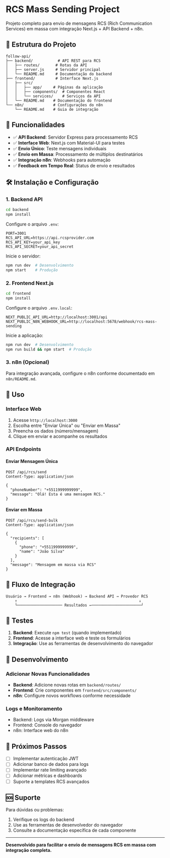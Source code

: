 # RCS Mass Sending Project

Projeto completo para envio de mensagens RCS (Rich Communication Services) em massa com integração Next.js + API Backend + n8n.

## 📁 Estrutura do Projeto

```
follow-api/
├── backend/           # API REST para RCS
│   ├── routes/       # Rotas da API
│   ├── server.js     # Servidor principal
│   └── README.md     # Documentação do backend
├── frontend/         # Interface Next.js
│   ├── src/
│   │   ├── app/     # Páginas da aplicação
│   │   ├── components/  # Componentes React
│   │   └── services/    # Serviços da API
│   └── README.md    # Documentação do frontend
└── n8n/             # Configurações do n8n
    └── README.md    # Guia de integração
```

## 🚀 Funcionalidades

- ✅ **API Backend**: Servidor Express para processamento RCS
- ✅ **Interface Web**: Next.js com Material-UI para testes
- ✅ **Envio Único**: Teste mensagens individuais
- ✅ **Envio em Massa**: Processamento de múltiplos destinatários
- ✅ **Integração n8n**: Webhooks para automação
- ✅ **Feedback em Tempo Real**: Status de envio e resultados

## 🛠️ Instalação e Configuração

### 1. Backend API

```bash
cd backend
npm install
```

Configure o arquivo `.env`:
```env
PORT=3001
RCS_API_URL=https://api.rcsprovider.com
RCS_API_KEY=your_api_key
RCS_API_SECRET=your_api_secret
```

Inicie o servidor:
```bash
npm run dev  # Desenvolvimento
npm start    # Produção
```

### 2. Frontend Next.js

```bash
cd frontend
npm install
```

Configure o arquivo `.env.local`:
```env
NEXT_PUBLIC_API_URL=http://localhost:3001/api
NEXT_PUBLIC_N8N_WEBHOOK_URL=http://localhost:5678/webhook/rcs-mass-sending
```

Inicie a aplicação:
```bash
npm run dev  # Desenvolvimento
npm run build && npm start  # Produção
```

### 3. n8n (Opcional)

Para integração avançada, configure o n8n conforme documentado em `n8n/README.md`.

## 📖 Uso

### Interface Web

1. Acesse `http://localhost:3000`
2. Escolha entre "Enviar Única" ou "Enviar em Massa"
3. Preencha os dados (número/mensagem)
4. Clique em enviar e acompanhe os resultados

### API Endpoints

#### Enviar Mensagem Única
```http
POST /api/rcs/send
Content-Type: application/json

{
  "phoneNumber": "+5511999999999",
  "message": "Olá! Esta é uma mensagem RCS."
}
```

#### Enviar em Massa
```http
POST /api/rcs/send-bulk
Content-Type: application/json

{
  "recipients": [
    {
      "phone": "+5511999999999",
      "name": "João Silva"
    }
  ],
  "message": "Mensagem em massa via RCS"
}
```

## 🔄 Fluxo de Integração

```
Usuário → Frontend → n8n (Webhook) → Backend API → Provedor RCS
    ↑                                                      ↓
    └──────────────────── Resultados ←──────────────────────┘
```

## 🧪 Testes

1. **Backend**: Execute `npm test` (quando implementado)
2. **Frontend**: Acesse a interface web e teste os formulários
3. **Integração**: Use as ferramentas de desenvolvimento do navegador

## 🔧 Desenvolvimento

### Adicionar Novas Funcionalidades

- **Backend**: Adicione novas rotas em `backend/routes/`
- **Frontend**: Crie componentes em `frontend/src/components/`
- **n8n**: Configure novos workflows conforme necessidade

### Logs e Monitoramento

- Backend: Logs via Morgan middleware
- Frontend: Console do navegador
- n8n: Interface web do n8n

## 📝 Próximos Passos

- [ ] Implementar autenticação JWT
- [ ] Adicionar banco de dados para logs
- [ ] Implementar rate limiting avançado
- [ ] Adicionar métricas e dashboards
- [ ] Suporte a templates RCS avançados

## 🆘 Suporte

Para dúvidas ou problemas:
1. Verifique os logs do backend
2. Use as ferramentas de desenvolvedor do navegador
3. Consulte a documentação específica de cada componente

---

**Desenvolvido para facilitar o envio de mensagens RCS em massa com integração completa.**
